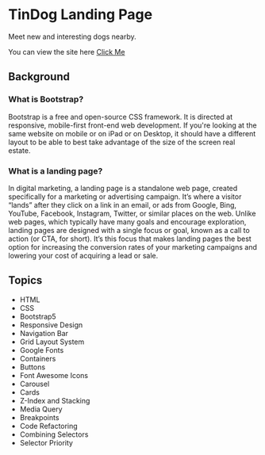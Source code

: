# TinDog Landing Page

Meet new and interesting dogs nearby.

You can view the site here [Click Me](https://rebrey.github.io/tindog/) 

## Background
### What is Bootstrap?
Bootstrap is a free and open-source CSS framework. It is directed at responsive, mobile-first front-end web development. If you're looking at the same website on mobile or on iPad or on Desktop, it should have a different layout to be able to best take advantage of the size of the screen real estate. 

### What is a landing page?
In digital marketing, a landing page is a standalone web page, created specifically for a marketing or advertising campaign. It’s where a visitor “lands” after they click on a link in an email, or ads from Google, Bing, YouTube, Facebook, Instagram, Twitter, or similar places on the web.  Unlike web pages, which typically have many goals and encourage exploration, landing pages are designed with a single focus or goal, known as a call to action (or CTA, for short).  It’s this focus that makes landing pages the best option for increasing the conversion rates of your marketing campaigns and lowering your cost of acquiring a lead or sale.

## Topics

- HTML
- CSS
- Bootstrap5
- Responsive Design
- Navigation Bar
- Grid Layout System
- Google Fonts
- Containers
- Buttons
- Font Awesome Icons
- Carousel
- Cards
- Z-Index and Stacking
- Media Query 
- Breakpoints
- Code Refactoring
- Combining Selectors
- Selector Priority


